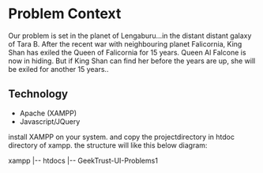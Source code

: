 
# Problem Context

Our problem is set in the planet of Lengaburu…in the distant distant galaxy of Tara B. After the recent war with neighbouring planet Falicornia, King Shan has exiled the Queen of Falicornia for 15 years.
Queen Al Falcone is now in hiding. But if King Shan can find her before the years are up, she will be exiled for another 15 years..

## Technology

* Apache (XAMPP)
* Javascript/JQuery

install XAMPP on your system. and copy the projectdirectory in htdoc directory of xampp. the structure will like this below diagram:


xampp
  |-- htdocs
		|-- GeekTrust-UI-Problems1
		